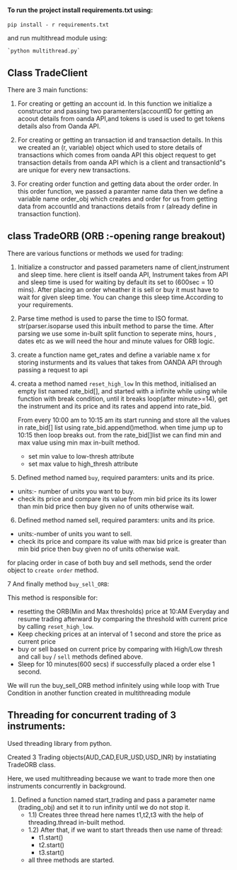 #### To run the project install requirements.txt using:
  `pip install - r requirements.txt`
  
  and run multithread module using:
  
    `python multithread.py`
    
    
    
 ## Class TradeClient
 There are 3 main functions:
 1. For creating or getting an account id.
    In this function we initialize a constructor and passing two paramenters(accountID for getting an acoout details from oanda API,and tokens is used is used to get tokens details also from Oanda API.
   
 2. For creating or getting an transaction id and transaction details.
    In this we created an (r, variable) object which used to store details of transactions which comes from oanda API this object request to get transaction details from oanda API which is a client and transactionId"s are unique for every new transactions.
  
 3. For creating order function and getting data about the order order.
    In this order function, we passed a paramter name data then we define a variable name order_obj  which creates and order for us from getting data from accountId and tranactions details from r (already define in transaction function).
    
    
  ## class TradeORB (ORB :-opening range breakout)

 There are various functions or methods we used for trading:
  1. Initialize a constructor and passed parameters name of client,instrument and sleep time. here client is itself oanda API, Instrument takes from API and sleep time is used for waiting by default its set to (600sec = 10 mins). After placing an order wheather it is sell or buy it must have to wait for given sleep time. You can change this sleep time.According to your requirements.
  
  2. Parse time method is used to parse the time to ISO format.
     str(parser.isoparse used this inbuilt method to parse the time.
     After parsing we use some in-built split function to seperate mins, hours , dates etc as we will need the hour and minute values for ORB logic.
     
  3. create a function name get_rates and define a variable name x for storing insturments and its values that takes from OANDA API through passing a request to api
 
  4. creata a method named `reset_high_low`
      In this method, initialised an empty list named rate_bid[], and started with a infinite while using while function with break condition, until it breaks loop(after minute>=14), get the instrument and its price and its rates and append into rate_bid.
      
      From every 10:00 am to 10:15 am its start running and store all the values in rate_bid[] list using rate_bid.append()method. when time jump up to 10:15 then loop breaks out.
      from the rate_bid[]list we can find min and max value using min max in-built method.
      - set min value to low-thresh attribute
      - set max value to high_thresh attribute
      
  5. Defined method named `buy`, required paramters: units and its price.
  - units:- number of units you want to buy.
  - check its price and compare its value from min bid price its its lower than min bid price then buy given no of units otherwise wait.
  
  6. Defined method named sell, required paramters: units and its price.
  - units:-number of units you want to sell.
  - check its price and compare its value with max bid price is greater than min bid price then buy given no of units otherwise wait.
  
  for placing order in case of both buy and sell methods, send the order object to `create order` method.
  
  7 And finally method `buy_sell_ORB`:
  
  This method is responsible for:
  - resetting the ORB(Min and Max thresholds) price at 10:AM Everyday and resume trading afterward by comparing the threshold with current price by calling `reset_high_low`.
  - Keep checking prices at an interval of 1 second and store the price as current price
  - buy or sell based on current price by comparing with High/Low thresh and call `buy` / `sell` methods defined above.
  - Sleep for 10 minutes(600 secs) if successfully placed a order else 1 second.
 

  
  We will run the buy_sell_ORB method infinitely using while loop with True Condition in another function created in multithreading module
  
  

 ## Threading for concurrent trading of 3 instruments:
 Used threading library from python.
 
 Created 3 Trading objects(AUD_CAD,EUR_USD,USD_INR) by instatiating TradeORB class.

 Here, we used multithreading because we want to trade more then one instruments concurrently in background.
 1.  Defined a function named start_trading and pass a parameter name (trading_obj) and set it to run infinity until we do not stop it.
     - 1.1) Creates three thread here names t1,t2,t3 with the help of threading.thread in-built method.
     - 1.2) After that, if we want to start threads then use name of thread:
          - t1.start()
          - t2.start()
          - t3.start()
     - all three methods are started.
  
      
      
  
 
          
          
     
